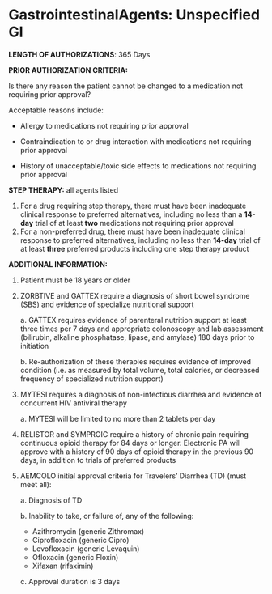 # GastrointestinalAgents: Unspecified GI

**LENGTH OF AUTHORIZATIONS**: 365 Days

**PRIOR AUTHORIZATION CRITERIA:**

Is there any reason the patient cannot be changed to a medication not requiring prior approval?

Acceptable reasons include:

- Allergy to medications not requiring prior approval

- Contraindication to or drug interaction with medications not requiring prior approval

- History of unacceptable/toxic side effects to medications not requiring prior approval

**STEP THERAPY:**  all agents listed

1. For a drug requiring step therapy, there must have been inadequate clinical response to preferred alternatives, including no less than a **14-day** trial of at least **two** medications not requiring prior approval
2. For a non-preferred drug, there must have been inadequate clinical response to preferred alternatives, including no less than **14-day** trial of at least **three** preferred products including one step therapy product

**ADDITIONAL INFORMATION:**

1. Patient must be 18 years or older
2. ZORBTIVE and GATTEX require a diagnosis of short bowel syndrome (SBS) and evidence of specialize nutritional support

    a. GATTEX requires evidence of parenteral nutrition support at least three times per 7 days and appropriate colonoscopy and lab assessment (bilirubin, alkaline phosphatase, lipase, and amylase) 180 days prior to initiation

    b. Re-authorization of these therapies requires evidence of improved condition (i.e. as measured by total volume, total calories, or decreased frequency of specialized nutrition support)

3. MYTESI requires a diagnosis of non-infectious diarrhea and evidence of concurrent HIV antiviral therapy

    a. MYTESI will be limited to no more than 2 tablets per day

4. RELISTOR and SYMPROIC require a history of chronic pain requiring continuous opioid therapy for 84 days or longer. Electronic PA will approve with a history of 90 days of opioid therapy in the previous 90 days, in addition to trials of preferred products
5. AEMCOLO initial approval criteria for Travelers’ Diarrhea (TD) (must meet all):

    a. Diagnosis of TD

    b. Inability to take, or failure of, any of the following:

    - Azithromycin (generic Zithromax)
    - Ciprofloxacin (generic Cipro)
    - Levofloxacin (generic Levaquin)
    - Ofloxacin (generic Floxin)
    - Xifaxan (rifaximin)

    c. Approval duration is 3 days
